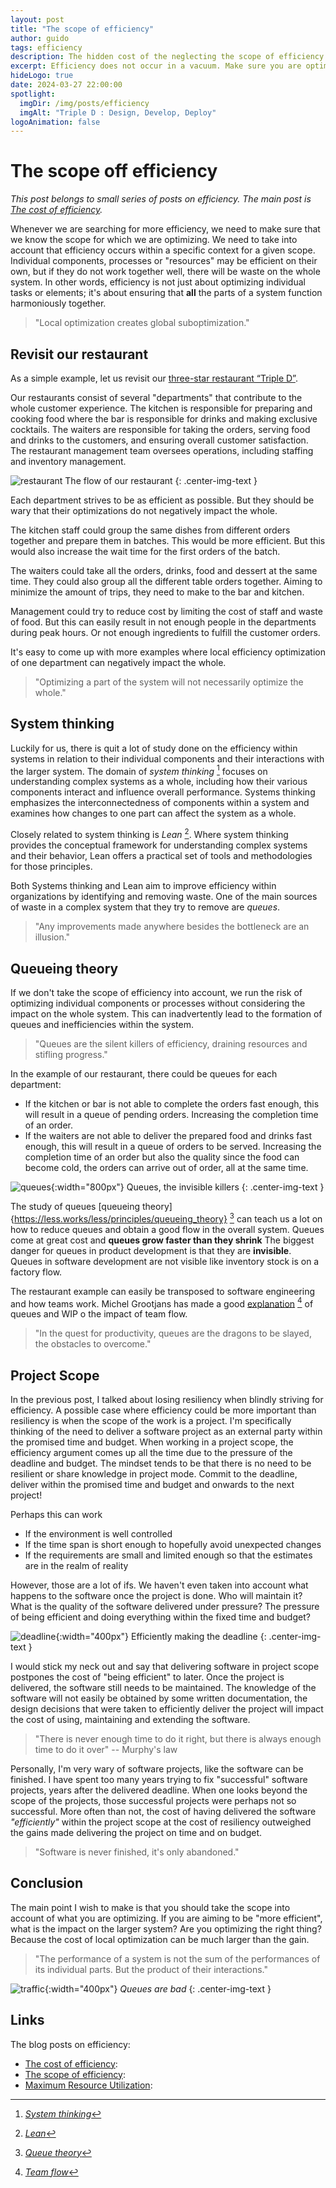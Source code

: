```yaml
---
layout: post
title: "The scope of efficiency"
author: guido
tags: efficiency
description: The hidden cost of the neglecting the scope of efficiency in software development
excerpt: Efficiency does not occur in a vacuum. Make sure you are optimizing for the right scope.
hideLogo: true
date: 2024-03-27 22:00:00
spotlight:
  imgDir: /img/posts/efficiency
  imgAlt: "Triple D : Design, Develop, Deploy"
logoAnimation: false
---
```


# The scope off efficiency

*This post belongs to small series of posts on efficiency. The main post is [The cost of efficiency](/27/03/2024/cost-of-efficiency/).*

Whenever we are searching for more efficiency, we need to make sure that we know the scope for which we are optimizing. We need to take into account that efficiency occurs within a specific context for a given scope. Individual components, processes or "resources" may be efficient on their own, but if they do not work together well, there will be waste on the whole system. In other words, efficiency is not just about optimizing individual tasks or elements; it's about ensuring that **all** the parts of a system function harmoniously together.

> "Local optimization creates global suboptimization."

## Revisit our restaurant

As a simple example, let us revisit our [three-star restaurant “Triple D”](/09/04/2019/event-storming-a-restaurant/).

Our restaurants consist of several "departments" that contribute to the whole customer experience. The kitchen is responsible for preparing and cooking food where the bar is responsible for drinks and making exclusive cocktails. The waiters are responsible for taking the orders, serving food and drinks to the customers, and ensuring overall customer satisfaction. The restaurant management team oversees operations, including staffing and inventory management.

![restaurant](/img/posts/efficiency/restaurant-flow.jpg)
The flow of our restaurant
{: .center-img-text }

Each department strives to be as efficient as possible. But they should be wary that their optimizations do not negatively impact the whole.

The kitchen staff could group the same dishes from different orders together and prepare them in batches. This would be more efficient. But this would also increase the wait time for the first orders of the batch.

The waiters could take all the orders, drinks, food and dessert at the same time. They could also group all the different table orders together. Aiming to minimize the amount of trips, they need to make to the bar and kitchen.

Management could try to reduce cost by limiting the cost of staff and waste of food. But this can easily result in not enough people in the departments during peak hours. Or not enough ingredients to fulfill the customer orders.

It's easy to come up with more examples where local efficiency optimization of one department can negatively impact the whole.

> "Optimizing a part of the system will not necessarily optimize the whole."

## System thinking

Luckily for us, there is quit a lot of study done on the efficiency within systems in relation to their individual components and their interactions with the larger system. The domain of *system thinking* [^system] focuses on understanding complex systems as a whole, including how their various components interact and influence overall performance. Systems thinking emphasizes the interconnectedness of components within a system and examines how changes to one part can affect the system as a whole.

Closely related to system thinking is *Lean* [^Lean]. Where system thinking provides the conceptual framework for understanding complex systems and their behavior, Lean offers a practical set of tools and methodologies for those principles.

Both Systems thinking and Lean aim to improve efficiency within organizations by identifying and removing waste. One of the main sources of waste in a complex system that they try to remove are *queues*. 

> "Any improvements made anywhere besides the bottleneck are an illusion."

## Queueing theory 

If we don't take the scope of efficiency into account, we run the risk of optimizing individual components or processes without considering the impact on the whole system. This can inadvertently lead to the formation of queues and inefficiencies within the system. 

> "Queues are the silent killers of efficiency, draining resources and stifling progress."

In the example of our restaurant, there could be queues for each department:

+ If the kitchen or bar is not able to complete the orders fast enough, this will result in a queue of pending orders. Increasing the completion time of an order.
+ If the waiters are not able to deliver the prepared food and drinks fast enough, this will result in a queue of orders to be served. Increasing the completion time of an order but also the quality since the food can become cold, the orders can arrive out of order, all at the same time.

![queues](/img/posts/efficiency/queues.jpg){:width="800px"}
Queues, the invisible killers
{: .center-img-text }

The study of queues [queueing theory]{https://less.works/less/principles/queueing_theory} [^queue] can teach us a lot on how to reduce queues and obtain a good flow in the overall system. Queues come at great cost and **queues grow faster than they shrink** The biggest danger for queues in product development is that they are **invisible**. Queues in software development are not visible like inventory stock is on a factory flow. 

The restaurant example can easily be transposed to software engineering and how teams work. Michel Grootjans has made a good [explanation](https://youtu.be/bhpQKA9XYcE) [^team-flow] of queues and WIP o the impact of team flow.

> "In the quest for productivity, queues are the dragons to be slayed, the obstacles to overcome."

## Project Scope

In the previous post, I talked about losing resiliency when blindly striving for efficiency. A possible case where efficiency could be more important than resiliency is when the scope of the work is a project. I'm specifically thinking of the need to deliver a software project as an external party within the promised time and budget. When working in a project scope, the efficiency argument comes up all the time due to the pressure of the deadline and budget. The mindset tends to be that there is no need to be resilient or share knowledge in project mode. Commit to the deadline, deliver within the promised time and budget and onwards to the next project!

Perhaps this can work 
+ If the environment is well controlled
+ If the time span is short enough to hopefully avoid unexpected changes
+ If the requirements are small and limited enough so that the estimates are in the realm of reality

However, those are a lot of ifs. We haven't even taken into account what happens to the software once the project is done. Who will maintain it? What is the quality of the software delivered under pressure? The pressure of being efficient and doing everything within the fixed time and budget?

![deadline](/img/posts/efficiency/program-night.jpg){:width="400px"}
Efficiently making the deadline
{: .center-img-text }

I would stick my neck out and say that delivering software in project scope postpones the cost of "being efficient" to later. Once the project is delivered, the software still needs to be maintained. The knowledge of the software will not easily be obtained by some written documentation, the design decisions that were taken to efficiently deliver the project will impact the cost of using, maintaining and extending the software. 

> "There is never enough time to do it right, but there is always enough time to do it over" -- Murphy's law

Personally, I'm very wary of software projects, like the software can be finished. I have spent too many years trying to fix "successful" software projects, years after the delivered deadline. When one looks beyond the scope of the projects, those successful projects were perhaps not so successful. More often than not, the cost of having delivered the software *"efficiently"* within the project scope at the cost of resiliency outweighed the gains made delivering the project on time and on budget.

> "Software is never finished, it's only abandoned."

## Conclusion

The main point I wish to make is that you should take the scope into account of what you are optimizing. If you are aiming to be "more efficient", what is the impact on the larger system? Are you optimizing the right thing?  Because the cost of local optimization can be much larger than the gain. 

> "The performance of a system is not the sum of the performances of its individual parts. But the product of their interactions."

![traffic](/img/posts/efficiency/trafic.jpg){:width="400px"}
*Queues are bad*
{: .center-img-text }

## Links

The blog posts on efficiency:
+ [The cost of efficiency](/27/03/2024/cost-of-efficiency/):
+ [The scope of efficiency](/27/03/2024/scope-of-efficiency/):
+ [Maximum Resource Utilization](/27/03/2024/maximizing-resource-efficiency/):

[^system]: _[System thinking](https://thesystemsthinker.com/systems-thinking-what-why-when-where-and-how/)_
[^lean]: _[Lean](https://www.lean.org/explore-lean/what-is-lean/)_
[^queue]: _[Queue theory](https://less.works/less/principles/queueing_theory)_
[^team-flow]: _[Team flow](https://youtu.be/bhpQKA9XYcE)_



